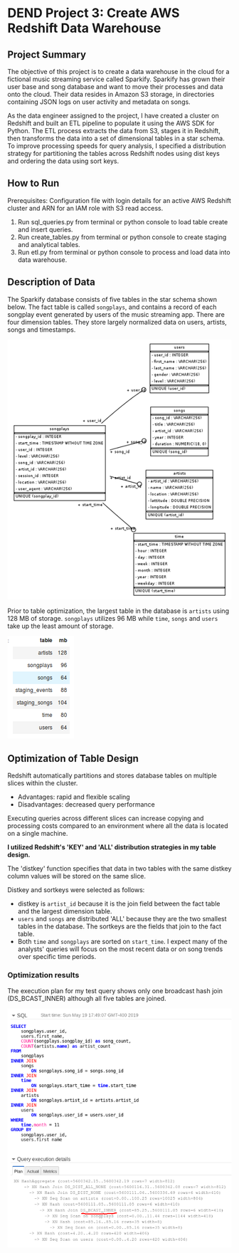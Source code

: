 # DEND Project 3: Create AWS Redshift Data Warehouse

## Project Summary

The objective of this project is to create a data warehouse in the cloud for a fictional music streaming service called Sparkify. Sparkify has grown their user base and song database and want to move their processes and data onto the cloud. Their data resides in Amazon S3 storage, in directories containing JSON logs on user activity and metadata on songs.

As the data engineer assigned to the project, I have created a cluster on Redshift and built an ETL pipeline to populate it using the AWS SDK for Python. The ETL process extracts the data from S3, stages it in Redshift, then transforms the data into a set of dimensional tables in a star schema. To improve processing speeds for query analysis, I specified a distribution strategy for partitioning the tables across Redshift nodes using dist keys and ordering the data using sort keys.

## How to Run

Prerequisites: Configuration file with login details for an active AWS Redshift cluster and ARN for an IAM role with S3 read access.

1. Run sql_queries.py from terminal or python console to load table create and insert queries.
2. Run create_tables.py from terminal or python console to create staging and analytical tables.
3. Run etl.py from terminal or python console to process and load data into data warehouse.

## Description of Data

The Sparkify database consists of five tables in the star schema shown below. The fact table is called `songplays`, and contains a record of each songplay event generated by users of the music streaming app. There are four dimension tables. They store largely normalized data on users, artists, songs and timestamps.

![Database schema diagram](database_schema_diagram.png)

Prior to table optimization, the largest table in the database is `artists` using 128 MB of storage. `songplays` utilizes 96 MB while `time`, `songs` and `users` take up the least amount of storage.

![Table sizes](table_sizes.png)

## Optimization of Table Design

Redshift automatically partitions and stores database tables on multiple slices within the cluster.
* Advantages: rapid and flexible scaling
* Disadvantages: decreased query performance

Executing queries across different slices can increase copying and processing costs compared to an environment where all the data is located on a single machine.

**I utilized Redshift's 'KEY' and 'ALL' distribution strategies in my table design.**

The 'distkey' function specifies that data in two tables with the same distkey column values will be stored on the same slice.

Distkey and sortkeys were selected as follows:
* distkey is `artist_id` because it is the join field between the fact table and the largest dimension table.
* `users` and `songs` are distributed 'ALL' because they are the two smallest tables in the database. The sortkeys are the fields that join to the fact table.
* Both `time`  and `songplays` are sorted on `start_time`.  I expect many of the analysts' queries will focus on the most recent data or on song trends over specific time periods.

### Optimization results

The execution plan for my test query shows only one broadcast hash join (DS_BCAST_INNER) although all five tables are joined.

![query execution](query_execution.png)
